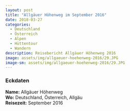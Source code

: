 ```yaml
---
layout: post
title: "Allgäuer Höhenweg im September 2016"
date: 2018-03-27
categories:
  - Deutschland
  - Österreich
  - Alpen
  - Hüttentour
  - Wandern
description: Reisebericht Allgäuer Höhenweg 2016
image: assets/img/allgaeuer-hoehenweg-2016/29.JPG
image-sm: assets/img/allgaeuer-hoehenweg-2016/29.JPG
---
```

### Eckdaten
**Name:** Allgäuer Höhenweg<br/>
**Wo:** Deutschland, Österreich, Allgäu<br/>
**Reisezeit:** September 2016
